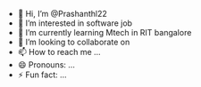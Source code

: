 - 👋 Hi, I’m @Prashanthl22
- 👀 I’m interested in software job
- 🌱 I’m currently learning Mtech in RIT bangalore
- 💞️ I’m looking to collaborate on 
- 📫 How to reach me ...
- 😄 Pronouns: ...
- ⚡ Fun fact: ...

<!---
Prashanthl22/Prashanthl22 is a ✨ special ✨ repository because its `README.md` (this file) appears on your GitHub profile.
You can click the Preview link to take a look at your changes.
--->

